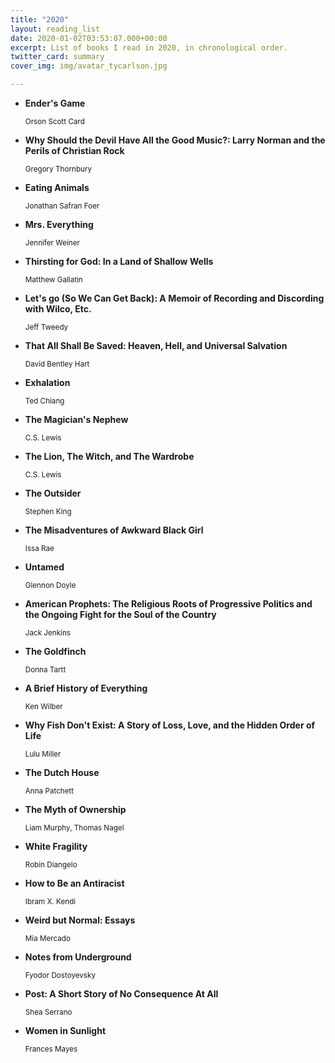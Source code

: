 ```yaml
---
title: "2020"
layout: reading_list
date: 2020-01-02T03:53:07.000+00:00
excerpt: List of books I read in 2020, in chronological order.
twitter_card: summary
cover_img: img/avatar_tycarlson.jpg

---
```

- **Ender's Game**
  <div><small>Orson Scott  Card</small></div>

- **Why Should the Devil Have All the Good Music?: Larry Norman and the Perils of Christian Rock**
  <div><small>Gregory Thornbury</small></div>

- **Eating Animals**
  <div><small>Jonathan Safran Foer</small></div>

- **Mrs. Everything**
  <div><small>Jennifer Weiner</small></div>

- **Thirsting for God: In a Land of Shallow Wells**
  <div><small>Matthew Gallatin</small></div>

- **Let's go (So We Can Get Back): A Memoir of Recording and Discording with Wilco, Etc.**
  <div><small>Jeff Tweedy</small></div>

- **That All Shall Be Saved: Heaven, Hell, and Universal Salvation**
  <div><small>David Bentley Hart</small></div>

- **Exhalation**
  <div><small>Ted Chiang</small></div>

- **The Magician's Nephew**
  <div><small>C.S. Lewis</small></div>

- **The Lion, The Witch, and The Wardrobe**
  <div><small>C.S. Lewis</small></div>

- **The Outsider**
  <div><small>Stephen King</small></div>

- **The Misadventures of Awkward Black Girl**
  <div><small>Issa Rae</small></div>

- **Untamed**
  <div><small>Glennon Doyle</small></div>

- **American Prophets: The Religious Roots of Progressive Politics and the Ongoing Fight for the Soul of the Country**
  <div><small>Jack Jenkins</small></div>

- **The Goldfinch**
  <div><small>Donna Tartt</small></div>

- **A Brief History of Everything**
  <div><small>Ken Wilber</small></div>

- **Why Fish Don't Exist: A Story of Loss, Love, and the Hidden Order of Life**
  <div><small>Lulu Miller</small></div>

- **The Dutch House**
  <div><small>Anna Patchett</small></div>

- **The Myth of Ownership**
  <div><small>Liam Murphy, Thomas Nagel</small></div>

- **White Fragility**
  <div><small>Robin Diangelo</small></div>

- **How to Be an Antiracist**
  <div><small>Ibram X. Kendi</small></div>

- **Weird but Normal: Essays**
  <div><small>Mia Mercado</small></div>

- **Notes from Underground**
  <div><small>Fyodor Dostoyevsky</small></div>

- **Post: A Short Story of No Consequence At All**
  <div><small>Shea Serrano</small></div>

- **Women in Sunlight**
  <div><small>Frances Mayes</small></div>



